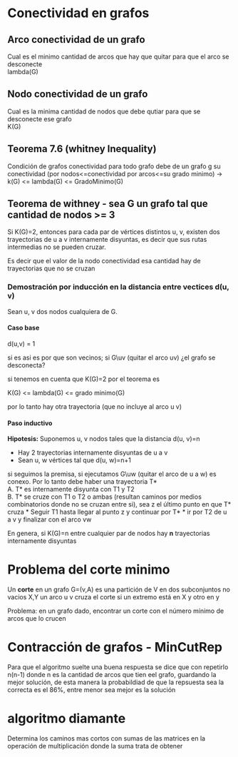 # Conectividad en grafos
## Arco conectividad de un grafo

Cual es el minimo cantidad de arcos que hay que quitar para que el arco se desconecte  
lambda(G)

## Nodo conectividad de un grafo
Cual es la minima cantidad de nodos que debe qutiar para que se desconecte ese grafo  
K(G)

## Teorema 7.6 (whitney Inequality)
Condición de grafos conectividad para todo grafo debe de un grafo g su conectividad (por nodos<=conectividad por arcos<=su grado minimo) -> k(G) <= lambda(G) <= GradoMinimo(G)

## Teorema de withney - sea G un grafo tal que cantidad de nodos >= 3
Si K(G)=2, entonces para cada par de vértices distintos u, v, existen dos trayectorias de u a v internamente disyuntas, es decir que sus rutas intermedias no se pueden cruzar.

Es decir que el valor de la nodo conectividad esa cantidad hay de trayectorias que no se cruzan

### Demostración por inducción en la distancia entre vectices d(u, v)
Sean u, v dos nodos cualquiera de G.

#### Caso base
d(u,v) = 1

si es asi es por que son vecinos; si G\uv (quitar el arco uv) ¿el grafo se desconecta? 

si tenemos en cuenta que K(G)=2 por el teorema es  

K(G) <= lambda(G) <= grado minimo(G)

por lo tanto hay otra trayectoria (que no incluye al arco u v)

#### Paso inductivo
**Hipotesis:** Suponemos u, v nodos tales que la distancia d(u, v)=n
* Hay 2 trayectorias internamente disyuntas de u a v
* Sean u, w vértices tal que d(u, w)=n+1

si seguimos la premisa, si ejecutamos G\uw (quitar el arco de u a w) es conexo. Por lo tanto debe haber una trayectoria T*  
A. T* es internamente disyunta con T1 y T2  
B. T* se cruze con T1 o T2 o ambas (resultan caminos por medios combinatorios donde no se cruzan entre si), sea z el último punto en que T* cruza
    * Seguir T1 hasta llegar al punto z y continuar por T*
    * ir por T2 de u a v y finalizar con el arco vw

En genera, si K(G)=n entre cualquier par de nodos hay **n** trayectorias internamente disyuntas


# Problema del corte minimo 
Un **corte** en un grafo G=(v,A) es una partición de V en dos subconjuntos no vacios X,Y un arco u v cruza el corte si un extremo está en X y otro en y

Problema: en un grafo dado, encontrar un corte con el número mínimo de arcos que lo crucen


# Contracción de grafos - MinCutRep
Para que el algoritmo suelte una buena respuesta se dice que con repetirlo n(n-1) donde n es la cantidad de arcos que tien eel grafo, guardando la mejor solución, de esta manera la probabildiad de que la repsuesta sea la correcta es el 86%, entre menor sea mejor es la solución

# algoritmo diamante
Determina los caminos mas cortos con sumas de las matrices en la operación de multiplicación donde la suma trata de obtener